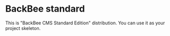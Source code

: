 # BackBee standard

This is "BackBee CMS Standard Edition" distribution. You can use it as your project skeleton.
